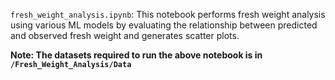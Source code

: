`fresh_weight_analysis.ipynb`: This notebook performs fresh weight analysis using various ML models by evaluating the relationship between predicted and observed fresh weight and generates scatter plots.

**Note: The datasets required to run the above notebook is in `/Fresh_Weight_Analysis/Data`**
